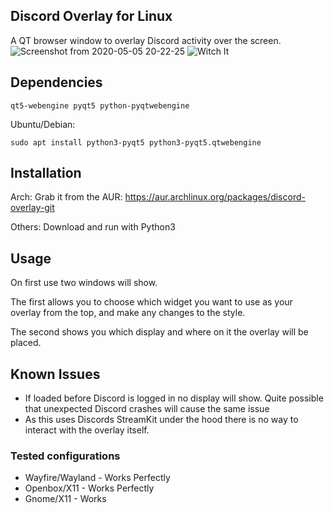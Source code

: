 ## Discord Overlay for Linux

A QT browser window to overlay Discord activity over the screen.
![Screenshot from 2020-05-05 20-22-25](https://user-images.githubusercontent.com/42376598/81101265-274ea100-8f0e-11ea-83dc-1a5476bffe3d.png)
![Witch It](https://user-images.githubusercontent.com/964775/81019917-99b47800-8e5f-11ea-9514-2b3cef24ebbf.png)


## Dependencies

`qt5-webengine pyqt5 python-pyqtwebengine`

Ubuntu/Debian:

`sudo apt install python3-pyqt5 python3-pyqt5.qtwebengine`


## Installation

Arch: 
Grab it from the AUR: https://aur.archlinux.org/packages/discord-overlay-git

Others:
Download and run with Python3

## Usage

On first use two windows will show.

The first allows you to choose which widget you want to use as your overlay from the top, and make any changes to the style. 

The second shows you which display and where on it the overlay will be placed.

## Known Issues
- If loaded before Discord is logged in no display will show. Quite possible that unexpected Discord crashes will cause the same issue
- As this uses Discords StreamKit under the hood there is no way to interact with the overlay itself.

### Tested configurations

- Wayfire/Wayland - Works Perfectly
- Openbox/X11     - Works Perfectly
- Gnome/X11       - Works
